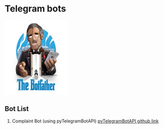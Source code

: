 # Telegram bots

<img src="https://github.com/Firuz-JuraevML/Telegram_bots/blob/master/botfather.png" width="200" height="240">

## Bot List 
1. Complaint Bot (using pyTelegramBotAPI)
[pyTelegramBotAPI github link](https://github.com/eternnoir/pyTelegramBotAPI)
